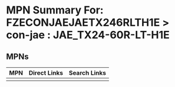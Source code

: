 



# MPN Summary For: FZECONJAEJAETX246RLTH1E > con-jae : JAE_TX24-60R-LT-H1E

## MPNs
  

|MPN|Direct Links|Search Links|
| :--- | :--- | :--- |
||||
